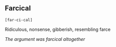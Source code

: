 ## Farcical
`[far-ci-cal]` 

Ridiculous, nonsense, gibberish, resembling farce

*The argument was farcical altogether* 

